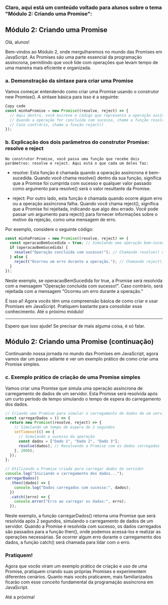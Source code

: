 
### Claro, aqui está um conteúdo voltado para alunos sobre o tema "Módulo 2: Criando uma Promise":

## Módulo 2: Criando uma Promise
Olá, alunos!

Bem-vindos ao Módulo 2, onde mergulharemos no mundo das Promises em JavaScript. As Promises são uma parte essencial da programação assíncrona, permitindo que você lide com operações que levam tempo de uma maneira mais eficiente e organizada.

### a. Demonstração da sintaxe para criar uma Promise
Vamos começar entendendo como criar uma Promise usando o construtor new Promise(). A sintaxe básica para isso é a seguinte:

```javascript
Copy code
const minhaPromise = new Promise((resolve, reject) => {
  // Aqui dentro, você escreve o código que representa a operação assíncrona
  // Quando a operação for concluída com sucesso, chame a função resolve()
  // Caso contrário, chame a função reject()
});
```

### b. Explicação dos dois parâmetros do construtor Promise: resolve e reject
    No construtor Promise, você passa uma função que recebe dois parâmetros: resolve e reject. Aqui está o que cada um deles faz:

- resolve: Esta função é chamada quando a operação assíncrona é bem-sucedida. Quando você chama resolve() dentro da sua função, significa que a Promise foi cumprida com sucesso e qualquer valor passado como argumento para resolve() será o valor resultante da Promise.

- reject: Por outro lado, esta função é chamada quando ocorre algum erro ou a operação assíncrona falha. Quando você chama reject(), significa que a Promise foi rejeitada, indicando que algo deu errado. Você pode passar um argumento para reject() para fornecer informações sobre o motivo da rejeição, como uma mensagem de erro.

Por exemplo, considere o seguinte código:

```javascript
const minhaPromise = new Promise((resolve, reject) => {
  const operacaoBemSucedida = true; // Simulando uma operação bem-sucedida
  if (operacaoBemSucedida) {
    resolve("Operação concluída com sucesso!"); // Chamando resolve() com uma mensagem de sucesso
  } else {
    reject("Ocorreu um erro durante a operação."); // Chamando reject() com uma mensagem de erro
  }
});
```

Neste exemplo, se operacaoBemSucedida for true, a Promise será resolvida com a mensagem "Operação concluída com sucesso!". Caso contrário, será rejeitada com a mensagem "Ocorreu um erro durante a operação."

É isso aí! Agora vocês têm uma compreensão básica de como criar e usar Promises em JavaScript. Pratiquem bastante para consolidar esse conhecimento. Até o próximo módulo!

--------

Espero que isso ajude! Se precisar de mais alguma coisa, é só falar.



## Módulo 2: Criando uma Promise (continuação)



Continuando nossa jornada no mundo das Promises em JavaScript, agora vamos dar um passo adiante e ver um exemplo prático de como criar uma Promise simples.

### c. Exemplo prático de criação de uma Promise simples
Vamos criar uma Promise que simula uma operação assíncrona de carregamento de dados de um servidor. Esta Promise será resolvida após um curto período de tempo simulando o tempo de espera do carregamento dos dados.

```javascript
// Criando uma Promise para simular o carregamento de dados de um servidor
const carregarDados = () => {
  return new Promise((resolve, reject) => {
    // Simulando um tempo de espera de 2 segundos
    setTimeout(() => {
      // Simulando o sucesso da operação
      const dados = ["Dado 1", "Dado 2", "Dado 3"];
      resolve(dados); // Resolvendo a Promise com os dados carregados
    }, 2000);
  });
};

// Utilizando a Promise criada para carregar dados do servidor
console.log("Iniciando o carregamento dos dados...");
carregarDados()
  .then((dados) => {
    console.log("Dados carregados com sucesso:", dados);
  })
  .catch((erro) => {
    console.error("Erro ao carregar os dados:", erro);
  });

```
Neste exemplo, a função carregarDados() retorna uma Promise que será resolvida após 2 segundos, simulando o carregamento de dados de um servidor. Quando a Promise é resolvida com sucesso, os dados carregados são passados para a função then(), onde podemos acessá-los e realizar as operações necessárias. Se ocorrer algum erro durante o carregamento dos dados, a função catch() será chamada para lidar com o erro.

### Pratiquem!
Agora que vocês viram um exemplo prático de criação e uso de uma Promise, pratiquem criando suas próprias Promises e experimentem diferentes cenários. Quanto mais vocês praticarem, mais familiarizados ficarão com esse conceito fundamental da programação assíncrona em JavaScript.

Até a próxima!
